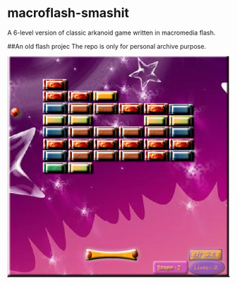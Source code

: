 # macroflash-smashit
A 6-level version of classic arkanoid game written in macromedia flash.

##An old flash projec
The repo is only for personal archive purpose.

![Alt text](/./screenshot.png?raw=true "smashit")
